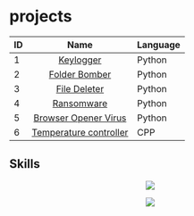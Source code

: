 # projects

| ID |  Name   |  Language  |
| -- | ------  |  --------  |
|  1 | <div align="center"> [Keylogger](https://github.com/saed-gpr/key_logger/) </div> | Python |
|  2 | <div align="center"> [Folder Bomber](https://github.com/saed-gpr/folder-bomber) </div> | Python |
|  3 | <div align="center"> [File Deleter](https://github.com/saed-gpr/file-deleter) </div> | Python |
|  4 | <div align="center"> [Ransomware](https://github.com/saed-gpr/ransomware) </div> | Python |
|  5 | <div align="center"> [Browser Opener Virus](https://github.com/saed-gpr/browser-opener) </div> | Python |
|  6 | <div align="center"> [Temperature controller](https://github.com/saed-gpr/Temperature-controller) </div> | CPP |


## Skills

<p align="center">
  <a href="https://skillicons.dev">
    <img src="https://skillicons.dev/icons?i=arduino,py,linux" />
  </a>
</p>
<p align="center">
  <a href="https://skillicons.dev">
    <img src="https://skillicons.dev/icons?i=raspberrypi,bash,github" />
  </a>
</p>





<!---
saed-gpr/saed-gpr is a ✨ special ✨ repository because its `README.md` (this file) appears on your GitHub profile.
You can click the Preview link to take a look at your changes.
--->
